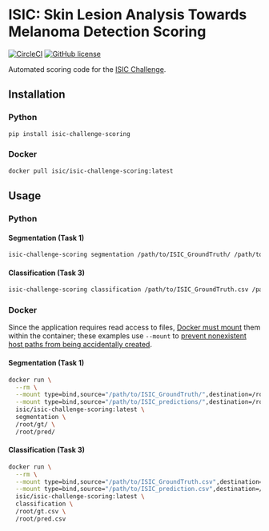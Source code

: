 # ISIC: Skin Lesion Analysis Towards Melanoma Detection Scoring

[![CircleCI](https://circleci.com/gh/ImageMarkup/isic-challenge-scoring.svg?style=svg)](https://circleci.com/gh/ImageMarkup/isic-challenge-scoring)
[![GitHub license](https://img.shields.io/badge/license-Apache%202-blue.svg)](https://raw.githubusercontent.com/ImageMarkup/isic-challenge-scoring/master/LICENSE)

Automated scoring code for the [ISIC Challenge](http://challenge.isic-archive.com).

## Installation
### Python
```bash
pip install isic-challenge-scoring
```

### Docker
```bash
docker pull isic/isic-challenge-scoring:latest
```

## Usage
### Python
#### Segmentation (Task 1)
```bash
isic-challenge-scoring segmentation /path/to/ISIC_GroundTruth/ /path/to/ISIC_predictions/
```

#### Classification (Task 3)
```bash
isic-challenge-scoring classification /path/to/ISIC_GroundTruth.csv /path/to/ISIC_prediction.csv
```

### Docker
Since the application requires read access to files, [Docker must mount](https://docs.docker.com/storage/bind-mounts/#use-a-read-only-bind-mount) them within the container; these examples use `--mount` to [prevent nonexistent host paths from being accidentally created](https://github.com/moby/moby/issues/13121).

#### Segmentation (Task 1)
```bash
docker run \
  --rm \
  --mount type=bind,source="/path/to/ISIC_GroundTruth/",destination=/root/gt/,readonly \
  --mount type=bind,source="/path/to/ISIC_predictions/",destination=/root/pred/,readonly \
  isic/isic-challenge-scoring:latest \
  segmentation \
  /root/gt/ \
  /root/pred/
```

#### Classification (Task 3)
```bash
docker run \
  --rm \
  --mount type=bind,source="/path/to/ISIC_GroundTruth.csv",destination=/root/gt.csv,readonly \
  --mount type=bind,source="/path/to/ISIC_prediction.csv",destination=/root/pred.csv,readonly \
  isic/isic-challenge-scoring:latest \
  classification \
  /root/gt.csv \
  /root/pred.csv
```
